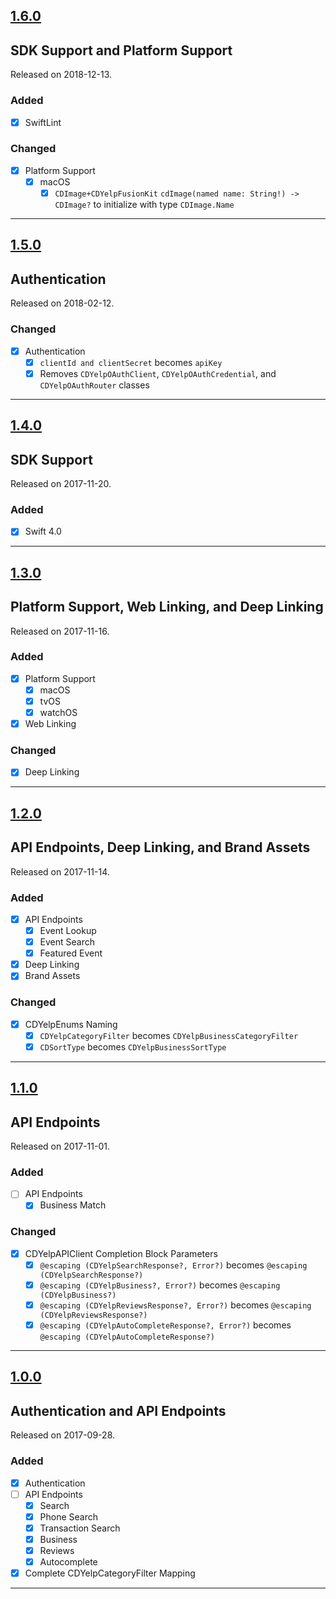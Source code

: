 ## [1.6.0](https://github.com/chrisdhaan/CDYelpFusionKit/releases/tag/1.6.0)
## SDK Support and Platform Support
Released on 2018-12-13.

### Added

- [x] SwiftLint

### Changed

- [x] Platform Support
    - [x] macOS
        - [x] `CDImage+CDYelpFusionKit` `cdImage(named name: String!) -> CDImage?` to initialize with type `CDImage.Name`

---

## [1.5.0](https://github.com/chrisdhaan/CDYelpFusionKit/releases/tag/1.5.0)
## Authentication
Released on 2018-02-12.

### Changed

- [x] Authentication
    - [x] `clientId and clientSecret` becomes `apiKey`
    - [x] Removes `CDYelpOAuthClient`, `CDYelpOAuthCredential`, and `CDYelpOAuthRouter` classes

---

## [1.4.0](https://github.com/chrisdhaan/CDYelpFusionKit/releases/tag/1.4.0)
## SDK Support
Released on 2017-11-20.

### Added

- [x] Swift 4.0

---

## [1.3.0](https://github.com/chrisdhaan/CDYelpFusionKit/releases/tag/1.3.0)
## Platform Support, Web Linking, and Deep Linking
Released on 2017-11-16.

### Added

- [x] Platform Support
    - [x] macOS
    - [x] tvOS
    - [x] watchOS
- [x] Web Linking

### Changed

- [x] Deep Linking

---

## [1.2.0](https://github.com/chrisdhaan/CDYelpFusionKit/releases/tag/1.2.0)
## API Endpoints, Deep Linking, and Brand Assets
Released on 2017-11-14.

### Added

- [x] API Endpoints
    - [x] Event Lookup
    - [x] Event Search
    - [x] Featured Event
- [x] Deep Linking
- [x] Brand Assets

### Changed

- [x] CDYelpEnums Naming
    - [x] `CDYelpCategoryFilter` becomes `CDYelpBusinessCategoryFilter`
    - [x] `CDSortType` becomes `CDYelpBusinessSortType`

---

## [1.1.0](https://github.com/chrisdhaan/CDYelpFusionKit/releases/tag/1.1.0)
## API Endpoints
Released on 2017-11-01.

### Added

- [ ] API Endpoints
    - [x] Business Match

### Changed

- [x] CDYelpAPIClient Completion Block Parameters
    - [x] `@escaping (CDYelpSearchResponse?, Error?)` becomes `@escaping (CDYelpSearchResponse?)`
    - [x] `@escaping (CDYelpBusiness?, Error?)` becomes `@escaping (CDYelpBusiness?)`
    - [x] `@escaping (CDYelpReviewsResponse?, Error?)` becomes `@escaping (CDYelpReviewsResponse?)`
    - [x] `@escaping (CDYelpAutoCompleteResponse?, Error?)` becomes `@escaping (CDYelpAutoCompleteResponse?)`

---

## [1.0.0](https://github.com/chrisdhaan/CDYelpFusionKit/releases/tag/1.0.0)
## Authentication and API Endpoints
Released on 2017-09-28.

### Added

- [x] Authentication
- [ ] API Endpoints
    - [x] Search
    - [x] Phone Search
    - [x] Transaction Search
    - [x] Business
    - [x] Reviews
    - [x] Autocomplete
- [x] Complete CDYelpCategoryFilter Mapping

---
